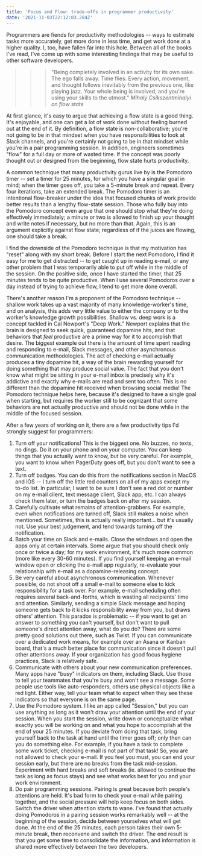 ```yaml
---
title: 'Focus and Flow: trade-offs in programmer productivity'
date: '2021-11-03T22:12:03.284Z'
---
```


Programmers are fiends for productivity methodologies -- ways to estimate tasks more accurately, get more done in less time, and get work done at a higher quality. I, too, have fallen far into this hole. Between all of the books I've read, I've come up with some interesting findings that may be useful to other software developers.

>>> "Being completely involved in an activity for its own sake. The ego falls away. Time flies. Every action, movement, and thought follows inevitably from the previous one, like playing jazz. Your whole being is involved, and you're using your skills to the utmost."
_Mihaly Csikszentmihalyi on flow state_

At first glance, it's easy to argue that achieving a flow state is a good thing. It's enjoyable, and one can get a lot of work done without feeling burned out at the end of it. By definition, a flow state is non-collaborative; you're not going to be in that mindset when you have responsibilities to look at Slack channels, and you're certainly not going to be in that mindset while you're in a pair programming session. In addition, engineers sometimes "flow" for a full day or more of wasted time. If the concept was poorly thought out or designed from the beginning, flow state hurts productivity.

A common technique that many productivity gurus live by is the Pomodoro timer -- set a timer for 25 minutes, for which you have a singular goal in mind; when the timer goes off, you take a 5-minute break and repeat. Every four iterations, take an extended break. The Pomodoro timer is an intentional flow-breaker under the idea that focused chunks of work provide better results than a lengthy flow-state session. Those who fully buy into the Pomodoro concept even argue that one should stop what they're doing effectively immediately; a minute or two is allowed to finish up your thought and write notes if necessary, but no more than that. Again, this is an argument explicitly against flow state; regardless of if the juices are flowing, one should take a break.

I find the downside of the Pomodoro technique is that my motivation has "reset" along with my short break. Before I start the next Pomodoro, I find it easy for me to get distracted -- to get caught up in reading e-mail, or any other problem that I was temporarily able to put off while in the middle of the session. On the positive side, once I have started the timer, that 25 minutes tends to be quite productive. When I use several Pomodoros over a day instead of trying to achieve flow, I tend to get more done overall.

There's another reason I'm a proponent of the Pomodoro technique -- shallow work takes up a vast majority of many knowledge-worker's time, and on analysis, this adds very little value to either the company or to the worker's knowledge growth possibilities. Shallow vs. deep work is a concept tackled in Cal Newport's "Deep Work." Newport explains that the brain is designed to seek quick, guaranteed dopamine hits, and that behaviors that _feel_ productive are a prime way for it to accomplish that desire. The biggest example out there is the amount of time spent reading and responding to e-mail, Slack messages, and other asynchronous communication methodologies. The act of checking e-mail actually produces a tiny dopamine hit, a way of the brain rewarding yourself for doing something that may produce social value. The fact that you don't know what might be sitting in your e-mail inbox is precisely why it's addictive and exactly why e-mails are read and sent too often. This is no different than the dopamine hit received when browsing social media! The Pomodoro technique helps here, because it's designed to have a single goal when starting, but requires the worker still to be cognizant that some behaviors are not actually productive and should not be done while in the middle of the focused session.

After a few years of working on it, there are a few productivity tips I'd strongly suggest for programmers:
1. Turn off your notifications! This is the biggest one. No buzzes, no texts, no dings. Do it on your phone and on your computer. You can keep things that you actually want to know, but be very careful. For example, you want to know when PagerDuty goes off, but you don't want to see a text.
2. Turn off badges. You can do this from the notifications section in MacOS and iOS -- I turn off the little red counters on all of my apps except my to-do list. In particular, I want to be sure I don't see a red dot or number on my e-mail client, text message client, Slack app, etc. I can always check them later, or turn the badges back on after my session.
3. Carefully cultivate what remains of attention-grabbers. For example, even when notifications are turned off, Slack still makes a noise when mentioned. Sometimes, this is actually really important... but it's usually not. Use your best judgement, and tend towards turning off the notification.
4. Batch your time on Slack and e-mails. Close the windows and open the apps only at certain intervals. Some argue that you should check only once or twice a day; for my work environment, it's much more common (more like every 30-60 minutes). If you find yourself keeping an e-mail window open or clicking the e-mail app regularly, re-evaluate your relationship with e-mail as a dopamine-releasing concept.
5. Be very careful about asynchronous communication. Whenever possible, do not shoot off a small e-mail to someone else to kick responsibility for a task over. For example, e-mail scheduling often requires several back-and-forths, which is wasting all recipients' time and attention. Similarly, sending a simple Slack message and hoping someone gets back to it kicks responsibility away from you, but draws others' attention. This paradox is problematic -- if you want to get an answer to something you can't yourself, but don't want to pull someone's direct attention away, what do you do? There are some pretty good solutions out there, such as Twist. If you can communicate over a dedicated work means, for example over an Asana or Kanban board, that's a much better place for communication since it doesn't pull other attentions away. If your organization has good focus hygiene practices, Slack is relatively safe.
6. Communicate with others about your new communication preferences. Many apps have "busy" indicators on them, including Slack. Use those to tell your teammates that you're busy and won't see a message. Some people use tools like auto-responders, others use physical objects like a red light. Either way, tell your team what to expect when they see these indicators so that everyone is on the same page.
7. Use the Pomodoro system. I like an app called "Session," but you can use anything as long as it won't draw your attention until the end of your session. When you start the session, write down or conceptualize what exactly you will be working on and what you hope to accomplish at the end of your 25 minutes. If you deviate from doing that task, bring yourself back to the task at hand until the timer goes off; only then can you do something else. For example, if you have a task to complete some work ticket, checking e-mail is not part of that task! So, you are not allowed to check your e-mail. If you feel you must, you can end your session early, but there are no breaks from the task mid-session. Experiment with hard breaks and soft breaks (ie. allowed to continue the task as long as focus stays) and see what works best for you and your work environment.
7. Do pair programming sessions. Pairing is great because both people's attentions are held. It's bad form to check your e-mail while pairing together, and the social pressure will help keep focus on both sides. Switch the driver when attention starts to wane. I've found that actually doing Pomodoros in a pairing session works remarkably well -- at the beginning of the session, decide between yourselves what will get done. At the end of the 25 minutes, each person takes their own 5-minute break, then reconvene and switch the driver. The end result is that you get some time to consolidate the information, and information is shared more effectively between the two developers.
